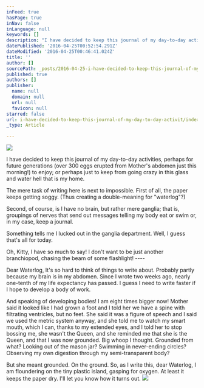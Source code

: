```yaml
---
inFeed: true
hasPage: true
inNav: false
inLanguage: null
keywords: []
description: "I have decided to keep this journal of my day-to-day activities, perhaps for future generations (over 300 eggs erupted from Mother's abdomen just this morning!) to enjoy; or perhaps just to keep from going crazy in this glass and water hell that is my home. "
datePublished: '2016-04-25T00:52:54.291Z'
dateModified: '2016-04-25T00:46:41.024Z'
title: ''
author: []
sourcePath: _posts/2016-04-25-i-have-decided-to-keep-this-journal-of-my-day-to-day-activit.md
published: true
authors: []
publisher:
  name: null
  domain: null
  url: null
  favicon: null
starred: false
url: i-have-decided-to-keep-this-journal-of-my-day-to-day-activit/index.html
_type: Article

---
```

![](https://the-grid-user-content.s3-us-west-2.amazonaws.com/4fc8e9e8-872f-434f-8c67-3f635788c32e.png)

I have decided to keep this journal of my day-to-day activities, perhaps for future generations (over 300 eggs erupted from Mother's abdomen just this morning!) to enjoy; or perhaps just to keep from going crazy in this glass and water hell that is my home. 

The mere task of writing here is next to impossible. First of all, the paper keeps getting soggy. (Thus creating a double-meaning for "waterlog"?) 

Second, of course, is I have no brain, but rather mere ganglia; that is, groupings of nerves that send out messages telling my body eat or swim or, in my case, keep a journal. 

Something tells me I lucked out in the ganglia department. Well, I guess that's all for today. 

Oh, Kitty, I have so much to say! I don't want to be just another branchiopod, chasing the beam of some flashlight! ---- 

Dear Waterlog, It's so hard to think of things to write about. Probably partly because my brain is in my abdomen. Since I wrote two weeks ago, nearly one-tenth of my life expectancy has passed. I guess I need to write faster if I hope to develop a body of work. 

And speaking of developing bodies! I am eight times bigger now! Mother said it looked like I had grown a foot and I told her we have a spine with filtrating ventricles, but no feet. She said it was a figure of speech and I said we used the metric system anyway, and she told me to watch my smart mouth, which I can, thanks to my extended eyes, and I told her to stop bossing me, she wasn't the Queen, and she reminded me that she is the Queen, and that I was now grounded. Big whoop I thought. Grounded from what? Looking out of the mason jar? Swimming in never-ending circles? Observing my own digestion through my semi-transparent body? 

But she meant grounded. On the ground. So, as I write this, dear Waterlog, I am floundering on the tiny plastic island, gasping for oxygen. At least it keeps the paper dry. I'll let you know how it turns out.
![](https://the-grid-user-content.s3-us-west-2.amazonaws.com/edb1dccd-5224-4d90-abd8-8a7778e461bc.png)